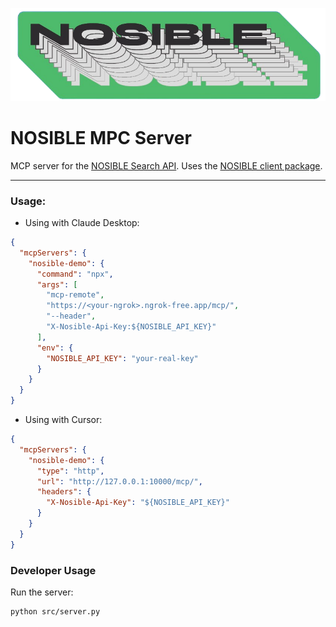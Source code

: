 ![Logo](https://github.com/NosibleAI/nosible-py/blob/main/docs/_static/readme.png?raw=true)

# NOSIBLE MPC Server

MCP server for the [NOSIBLE Search API](https://www.nosible.ai/search/v2/docs/#/).
Uses the [NOSIBLE client package](https://nosible-py.readthedocs.io/).

***

### Usage:

- Using with Claude Desktop:
```json
{
  "mcpServers": {
    "nosible-demo": {
      "command": "npx",
      "args": [
        "mcp-remote",
        "https://<your-ngrok>.ngrok-free.app/mcp/",
        "--header",
        "X-Nosible-Api-Key:${NOSIBLE_API_KEY}"
      ],
      "env": {
        "NOSIBLE_API_KEY": "your-real-key"
      }
    }
  }
}
```

- Using with Cursor:
```json
{
  "mcpServers": {
    "nosible-demo": {
      "type": "http",
      "url": "http://127.0.0.1:10000/mcp/",
      "headers": {
        "X-Nosible-Api-Key": "${NOSIBLE_API_KEY}"
      }
    }
  }
}
```

### Developer Usage
Run the server:
```commandline
python src/server.py
```
